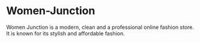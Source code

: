 # Women-Junction
Women Junction is a modern, clean and a professional online fashion store. It is known for its stylish and affordable fashion.
